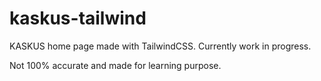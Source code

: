 # kaskus-tailwind

KASKUS home page made with TailwindCSS. Currently work in progress.

Not 100% accurate and made for learning purpose.
